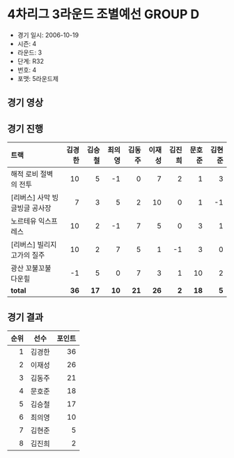# 4차리그 3라운드 조별예선 GROUP D

- 경기 일시: 2006-10-19
- 시즌: 4
- 라운드: 3
- 단계: R32
- 번호: 4
- 포맷: 5라운드제





## 경기 영상
## 경기 진행

| 트랙 | 김경한 | 김승철 | 최의영 | 김동주 | 이재성 | 김진희 | 문호준 | 김현준 |
|:---|---:|---:|---:|---:|---:|---:|---:|---:|
| 해적 로비 절벽의 전투 | 10 | 5 | -1 | 0 | 7 | 2 | 1 | 3 |
| [리버스] 사막 빙글빙글 공사장 | 7 | 3 | 5 | 2 | 10 | 0 | 1 | -1 |
| 노르테유 익스프레스 | 10 | 2 | -1 | 7 | 5 | 0 | 3 | 1 |
| [리버스] 빌리지 고가의 질주 | 10 | 2 | 7 | 5 | 1 | -1 | 3 | 0 |
| 광산 꼬불꼬불 다운힐 | -1 | 5 | 0 | 7 | 3 | 1 | 10 | 2 |
| __total__ | __36__ | __17__ | __10__ | __21__ | __26__ | __2__ | __18__ | __5__ |




## 경기 결과

| 순위 | 선수 | 포인트 |
|---:|:---:|---:|
| 1 | 김경한 | 36 |
| 2 | 이재성 | 26 |
| 3 | 김동주 | 21 |
| 4 | 문호준 | 18 |
| 5 | 김승철 | 17 |
| 6 | 최의영 | 10 |
| 7 | 김현준 | 5 |
| 8 | 김진희 | 2 |

